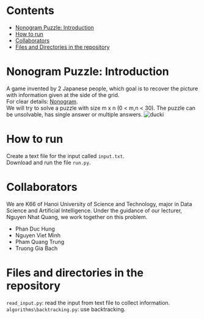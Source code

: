 # Contents
- [Nonogram Puzzle: Introduction](#nonogram-puzzle-introduction)
- [How to run](#how-to-run)
- [Collaborators](#collaborators)
- [Files and Directories in the repository](#files-and-directories-in-the-repository)
# Nonogram Puzzle: Introduction
A game invented by 2 Japanese people, which goal is to recover the picture with information given at the side of the grid.<br>
For clear details: [Nonogram](https://en.wikipedia.org/wiki/Nonogram).<br>
We will try to solve a puzzle with size m x n (0 < m,n < 30). The puzzle can be unsolvable, has single answer or multiple answers.
![ducki](https://user-images.githubusercontent.com/91714479/209899429-a10d7dd2-3392-46fe-93b3-162e5ebcd8f5.png)
# How to run
Create a text file for the input called `input.txt`.<br>
Download and run the file `run.py`.
# Collaborators
We are K66 of Hanoi University of Science and Technology, major in Data Science and Artificial Intelligence. Under the guidance of our lecturer, Nguyen Nhat Quang, we work together on this problem.
- Phan Duc Hung
- Nguyen Viet Minh
- Pham Quang Trung
- Truong Gia Bach
# Files and directories in the repository
`read_input.py`: read the input from text file to collect information.<br>
`algorithms\backtracking.py`: use backtracking.
